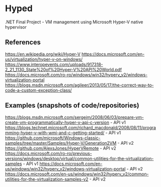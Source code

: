 # Hyped
.NET Final Project - VM management using Microsoft Hyper-V native hypervisor


## References
https://en.wikipedia.org/wiki/Hyper-V
https://docs.microsoft.com/en-us/virtualization/hyper-v-on-windows/
https://www.interopevents.com/uploads/917318-2_21_1130_State%20of%20Hyper-V%20API%20World.pdf
https://docs.microsoft.com/ro-ro/windows/win32/hyperv_v2/windows-virtualization-portal
https://blogs.msdn.microsoft.com/agileer/2013/05/17/the-correct-way-to-code-a-custom-exception-class/


## Examples (snapshots of code/repositories)
https://blogs.msdn.microsoft.com/sergeim/2008/06/03/prepare-vm-create-vm-programmatically-hyper-v-api-c-version - API v1
https://blogs.technet.microsoft.com/richard_macdonald/2008/08/11/programming-hyper-v-with-wmi-and-c-getting-started/ - API v1
https://github.com/microsoft/Windows-classic-samples/tree/master/Samples/Hyper-V/Generation2VM - API v2
https://github.com/AlexsJones/HyperVRemote - API v2
https://docs.microsoft.com/ro-ro/previous-versions/windows/desktop/virtual/common-utilities-for-the-virtualization-samples - API v1
https://docs.microsoft.com/en-us/windows/win32/hyperv_v2/windows-virtualization-portal - API v2
https://docs.microsoft.com/en-us/windows/win32/hyperv_v2/common-utilities-for-the-virtualization-samples-v2 - API v2
